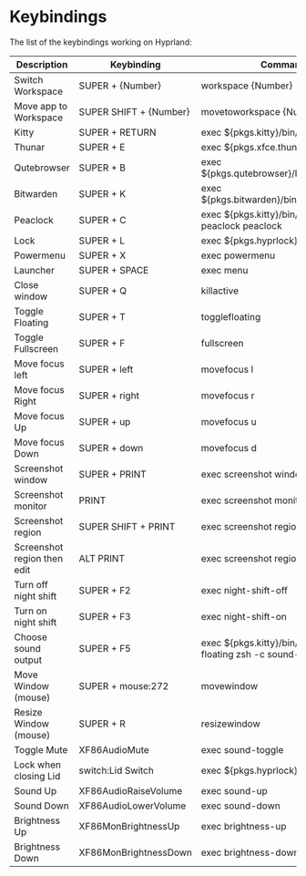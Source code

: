 # Keybindings

The list of the keybindings working on Hyprland:

| Description | Keybinding | Command |
| -- | -- | -- |
| Switch Workspace | SUPER + {Number} | workspace {Number} |
| Move app to Workspace | SUPER SHIFT + {Number} | movetoworkspace {Number} |
|  Kitty | SUPER +  RETURN |  exec  ${pkgs.kitty}/bin/kitty |
|  Thunar | SUPER +  E |  exec  ${pkgs.xfce.thunar}/bin/thunar |
|  Qutebrowser | SUPER +  B |  exec  ${pkgs.qutebrowser}/bin/qutebrowser |
|  Bitwarden | SUPER +  K |  exec  ${pkgs.bitwarden}/bin/bitwarden |
|  Peaclock | SUPER +  C |  exec  ${pkgs.kitty}/bin/kitty --class peaclock peaclock |
|  Lock | SUPER +  L |  exec  ${pkgs.hyprlock}/bin/hyprlock |
|  Powermenu | SUPER +  X |  exec  powermenu |
|  Launcher | SUPER +  SPACE |  exec  menu |
|  Close window | SUPER +  Q |  killactive  |
|  Toggle Floating | SUPER +  T |  togglefloating  |
|  Toggle Fullscreen | SUPER +  F |  fullscreen  |
|  Move focus left | SUPER +  left |  movefocus  l |
|  Move focus Right | SUPER +  right |  movefocus  r |
|  Move focus Up | SUPER +  up |  movefocus  u |
|  Move focus Down | SUPER +  down |  movefocus  d |
|  Screenshot window | SUPER +  PRINT |  exec  screenshot window |
|  Screenshot monitor |  PRINT |  exec  screenshot monitor |
|  Screenshot region | SUPER SHIFT +  PRINT |  exec  screenshot region |
|  Screenshot region then edit | ALT PRINT |  exec  screenshot region swappy |
|  Turn off night shift | SUPER +  F2 |  exec  night-shift-off |
|  Turn on night shift | SUPER +  F3 |  exec  night-shift-on |
|  Choose sound output | SUPER +  F5 |  exec  ${pkgs.kitty}/bin/kitty --class floating zsh -c sound-output |
|  Move Window (mouse) | SUPER +  mouse:272 |  movewindow  |
|  Resize Window (mouse) | SUPER +  R |  resizewindow  |
|  Toggle Mute | XF86AudioMute |  exec  sound-toggle |
|  Lock when closing Lid | switch:Lid Switch |  exec  ${pkgs.hyprlock}/bin/hyprlock |
|  Sound Up |  XF86AudioRaiseVolume |  exec  sound-up |
|  Sound Down |  XF86AudioLowerVolume |  exec  sound-down |
|  Brightness Up |  XF86MonBrightnessUp |  exec  brightness-up |
|  Brightness Down |  XF86MonBrightnessDown |  exec  brightness-down |
